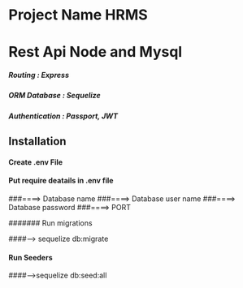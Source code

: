 # Project Name HRMS

# Rest Api Node and Mysql

##### Routing         : Express
##### ORM Database    : Sequelize
##### Authentication  : Passport, JWT

## Installation

#### Create .env File

#### Put require deatails in .env file
###====> Database name
###====> Database user name
###====> Database password
###====> PORT


####### Run migrations

####--> sequelize db:migrate

#### Run Seeders

####-->sequelize db:seed:all